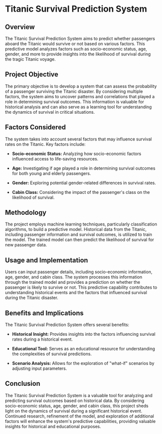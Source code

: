 # Titanic Survival Prediction System

## Overview

The Titanic Survival Prediction System aims to predict whether passengers aboard the Titanic would survive or not based on various factors. This predictive model analyzes factors such as socio-economic status, age, gender, and more to provide insights into the likelihood of survival during the tragic Titanic voyage.

## Project Objective

The primary objective is to develop a system that can assess the probability of a passenger surviving the Titanic disaster. By considering multiple factors, the system aims to uncover patterns and correlations that played a role in determining survival outcomes. This information is valuable for historical analysis and can also serve as a learning tool for understanding the dynamics of survival in critical situations.

## Factors Considered

The system takes into account several factors that may influence survival rates on the Titanic. Key factors include:

- **Socio-economic Status:** Analyzing how socio-economic factors influenced access to life-saving resources.

- **Age:** Investigating if age played a role in determining survival outcomes for both young and elderly passengers.

- **Gender:** Exploring potential gender-related differences in survival rates.

- **Cabin Class:** Considering the impact of the passenger's class on the likelihood of survival.

## Methodology

The project employs machine learning techniques, particularly classification algorithms, to build a predictive model. Historical data from the Titanic, including passenger information and survival outcomes, is utilized to train the model. The trained model can then predict the likelihood of survival for new passenger data.

## Usage and Implementation

Users can input passenger details, including socio-economic information, age, gender, and cabin class. The system processes this information through the trained model and provides a prediction on whether the passenger is likely to survive or not. This predictive capability contributes to understanding historical events and the factors that influenced survival during the Titanic disaster.

## Benefits and Implications

The Titanic Survival Prediction System offers several benefits:

- **Historical Insight:** Provides insights into the factors influencing survival rates during a historical event.

- **Educational Tool:** Serves as an educational resource for understanding the complexities of survival predictions.

- **Scenario Analysis:** Allows for the exploration of "what-if" scenarios by adjusting input parameters.

## Conclusion

The Titanic Survival Prediction System is a valuable tool for analyzing and predicting survival outcomes based on historical data. By considering socio-economic status, age, gender, and cabin class, this project sheds light on the dynamics of survival during a significant historical event. Continued research, refinement of the model, and exploration of additional factors will enhance the system's predictive capabilities, providing valuable insights for historical and educational purposes.